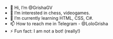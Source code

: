 - 👋 Hi, I’m @GrishaGV
- 👀 I’m interested in chess, videogames.
- 🌱 I’m currently learning HTML, CSS, C#.
- 📫 How to reach me in Telegram - @LoloGrisha
- ⚡ Fun fact: I am not a bot! (really!)
<!---
GrishaGV/GrishaGV is a ✨ special ✨ repository because its `README.md` (this file) appears on your GitHub profile.
You can click the Preview link to take a look at your changes.
--->

